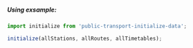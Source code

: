 ##### Using exsample:
```javascript
import initialize from 'public-transport-initialize-data';

initialize(allStations, allRoutes, allTimetables);
```
